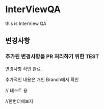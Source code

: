 # InterViewQA
this is InterView QA 

## 변경사항

### 추가된 변경사항을 PR 처리하기 위한 TEST

변경사항 확인 완료.

추가적인 내용은 개인 Branch에서 확인

// 테스트 용

//한번더해보자
